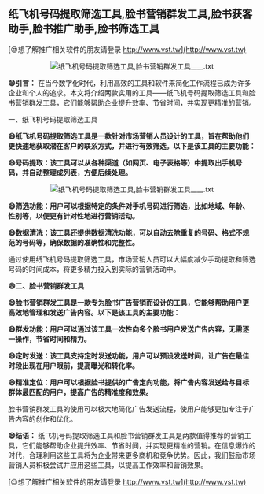 ## **纸飞机号码提取筛选工具,脸书营销群发工具,脸书获客助手,脸书推广助手,脸书筛选工具**

[😍想了解推广相关软件的朋友请登录 http://www.vst.tw](http://www.vst.tw)

 <center><img src="https://vst.tw/MP4/tuiguang/png/4.png" alt="纸飞机号码提取筛选工具,脸书营销群发工具____.txt"></center>

**😄引言：**
在当今数字化时代，利用高效的工具和软件来简化工作流程已成为许多企业和个人的追求。本文将介绍两款实用的工具——纸飞机号码提取筛选工具和脸书营销群发工具，它们能够帮助企业提升效率、节省时间，并实现更精准的营销。

一、纸飞机号码提取筛选工具

**😄纸飞机号码提取筛选工具是一款针对市场营销人员设计的工具，旨在帮助他们更快速地获取潜在客户的联系方式，并进行有效筛选。以下是该工具的主要功能：**

**😄号码提取：该工具可以从各种渠道（如网页、电子表格等）中提取出手机号码，并自动整理成列表，方便后续处理。**

 <center><img src="https://vst.tw/MP4/tuiguang/png/0.png" alt="纸飞机号码提取筛选工具,脸书营销群发工具____.txt"></center>

**😄筛选功能：用户可以根据特定的条件对手机号码进行筛选，比如地域、年龄、性别等，以便更有针对性地进行营销活动。**

**😄数据清洗：该工具还提供数据清洗功能，可以自动去除重复的号码、格式不规范的号码等，确保数据的准确性和完整性。**

通过使用纸飞机号码提取筛选工具，市场营销人员可以大幅度减少手动提取和筛选号码的时间成本，将更多精力投入到实际的营销活动中。

**😄二、脸书营销群发工具**

**😄脸书营销群发工具是一款专为脸书广告营销而设计的工具，它能够帮助用户更高效地管理和发送广告内容。以下是该工具的主要功能：**

**😄群发功能：用户可以通过该工具一次性向多个脸书用户发送广告内容，无需逐一操作，节省时间和精力。**

**😄定时发送：该工具支持定时发送功能，用户可以预设发送时间，让广告在最佳时段出现在用户眼前，提高曝光和转化率。**

**😄精准定位：用户可以根据脸书提供的广告定向功能，将广告内容发送给与目标群体最匹配的用户，提高广告的精准度和效果。**

脸书营销群发工具的使用可以极大地简化广告发送流程，使用户能够更加专注于广告内容的创作和优化。

**😄结语：**
纸飞机号码提取筛选工具和脸书营销群发工具是两款值得推荐的营销工具，它们能够帮助企业提升效率、节省时间，并实现更精准的营销。在信息爆炸的时代，合理利用这些工具将为企业带来更多商机和竞争优势。因此，我们鼓励市场营销人员积极尝试并应用这些工具，以提高工作效率和营销效果。

[😍想了解推广相关软件的朋友请登录 http://www.vst.tw](http://www.vst.tw)




